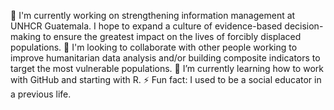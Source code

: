 🔭 I'm currently working on strengthening information management at UNHCR Guatemala. I hope to expand a culture of evidence-based decision-making to ensure the greatest impact on the lives of forcibly displaced populations.
👯 I'm looking to collaborate with other people working to improve humanitarian data analysis and/or building composite indicators to target the most vulnerable populations.
🌱 I’m currently learning how to work with GitHub and starting with R.
⚡ Fun fact: I used to be a social educator in a previous life.
